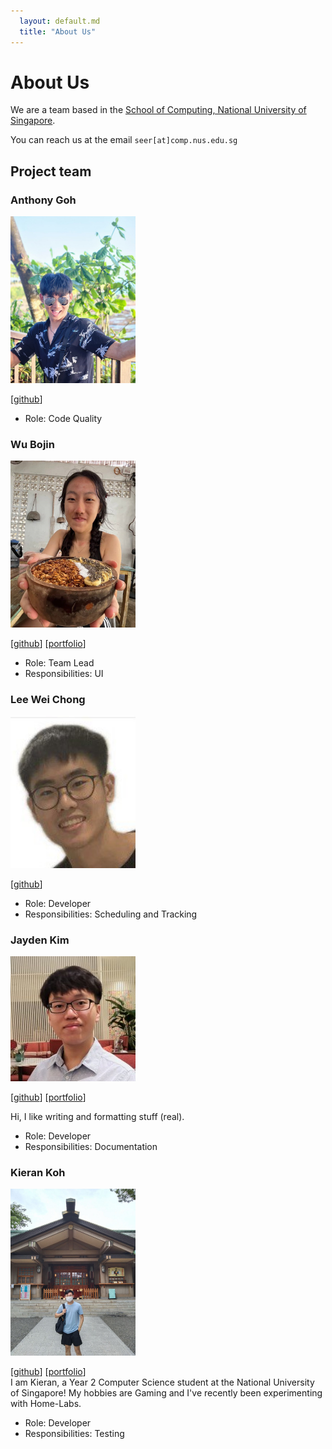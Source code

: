 ```yaml
---
  layout: default.md
  title: "About Us"
---
```


# About Us

We are a team based in the [School of Computing, National University of Singapore](http://www.comp.nus.edu.sg).

You can reach us at the email `seer[at]comp.nus.edu.sg`

## Project team

### Anthony Goh

<img src="images/antgyf.png" width="200px">

[[github](http://github.com/antgyf)]

* Role: Code Quality

### Wu Bojin

<img src="images/wubojin.png" width="200px">

[[github](http://github.com/wubojin)]
[[portfolio](team/johndoe.md)]

* Role: Team Lead
* Responsibilities: UI

### Lee Wei Chong

<img src="images/hogretup.png" width="200px">

[[github](http://github.com/hogretup)]

* Role: Developer
* Responsibilities: Scheduling and Tracking

### Jayden Kim

<img src="images/jayden-kim-nus.png" width="200px">

[[github](https://github.com/Jayden-Kim-NUS)]
[[portfolio](team/johndoe.md)]

Hi, I like writing and formatting stuff (real).
* Role: Developer
* Responsibilities: Documentation

### Kieran Koh

<img src="images/FriedCabbageSalad.png" width="200px">

[[github](http://github.com/FriedCabbageSalad)]
[[portfolio](team/johndoe.md)]  
I am Kieran, a Year 2 Computer Science student at the National University of Singapore!
My hobbies are Gaming and I've recently been experimenting with Home-Labs.
* Role: Developer
* Responsibilities: Testing
